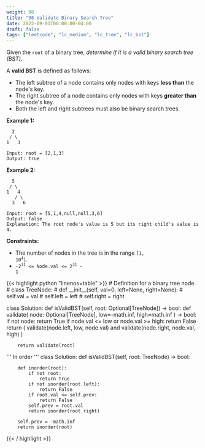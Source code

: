```yaml
---
weight: 98
title: "98 Validate Binary Search Tree"
date: 2022-09-01T00:00:00-04:00
draft: false
tags: ["leetcode", "lc_medium", "lc_tree", "lc_bst"]
---
```


Given the `root` of a binary tree, _determine if it is a valid binary search tree (BST)_.

A **valid BST** is defined as follows:
- The left subtree of a node contains only nodes with keys **less than** the node's key.
- The right subtree of a node contains only nodes with keys **greater than** the node's key.
- Both the left and right subtrees must also be binary search trees.

**Example 1:**
```
  2
 / \
1   3

Input: root = [2,1,3]
Output: true
```
**Example 2:**
```
  5
 / \
1   4
   / \
  3   6

Input: root = [5,1,4,null,null,3,6]
Output: false
Explanation: The root node's value is 5 but its right child's value is 4.
```

**Constraints:**
- The number of nodes in the tree is in the range <code>[1, 10<sup>4</sup>]</code>.
- <code>-2<sup>31</sup> <= Node.val <= 2<sup>31</sup> - 1</code>

<div class="tabs"></div>
<div class="tab-content">
<div id="python" class="lang">
{{< highlight python "linenos=table" >}}
# Definition for a binary tree node.
# class TreeNode:
#     def __init__(self, val=0, left=None, right=None):
#         self.val = val
#         self.left = left
#         self.right = right

class Solution:
    def isValidBST(self, root: Optional[TreeNode]) -> bool:
        def validate(
            node: Optional[TreeNode],
            low=-math.inf,
            high=math.inf
        ) -> bool:
            if not node:
                return True
            if node.val <= low or node.val >= high:
                return False
            return (
                validate(node.left, low, node.val) and
                validate(node.right, node.val, high)
            )

        return validate(root)

'''
In order
'''
class Solution:
    def isValidBST(self, root: TreeNode) -> bool:

        def inorder(root):
            if not root:
                return True
            if not inorder(root.left):
                return False
            if root.val <= self.prev:
                return False
            self.prev = root.val
            return inorder(root.right)

        self.prev = -math.inf
        return inorder(root)
{{< / highlight >}}
</div>
</div>
